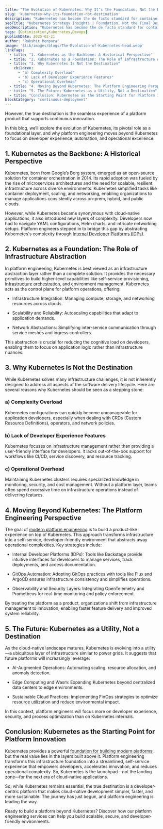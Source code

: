 ```yaml
---
title: "The Evolution of Kubernetes: Why It's the Foundation, Not the Destination"
slug: 'kubernetes-why-its-foundation-not-destination'
description: "Kubernetes has become the de facto standard for container orchestration in modern cloud-native ecosystems. Yet, as platform engineering evolves, it's essential to recognize that Kubernetes is not the end goal but rather a foundational layer for more advanced, scalable, and developer-friendly platforms. Kubernetes provides a unified infrastructure abstraction that simplifies complex systems."
seoTitle: "Kubernetes Strategy Insights | Foundation, Not the Final Destination | Improwised Tech"
seoDescription: "Kubernetes has become the de facto standard for container orchestration in modern cloud-native ecosystems."
tags: [Optimization,Kubernetes,Devops]
publishDate: 2025-02-21
author: 'Rakshit Menpara'
image: '$lib/images/blogs/The-Evolution-of-Kubernetes-head.webp'
linkTags: 
  - title: "1. Kubernetes as the Backbone: A Historical Perspective"
  - title: "2. Kubernetes as a Foundation: The Role of Infrastructure Abstraction"
  - title: "3. Why Kubernetes Is Not the Destination"
    children:
      - "a) Complexity Overload"
      - "b) Lack of Developer Experience Features"
      - "c) Operational Overhead"
  - title: "4. Moving Beyond Kubernetes: The Platform Engineering Perspective"
  - title: "5. The Future: Kubernetes as a Utility, Not a Destination"
  - title: "Conclusion: Kubernetes as the Starting Point for Platform Innovation"
blockCategory: "continuous-deployment"
---
```


However, the true destination is the seamless experience of a platform product that supports continuous innovation.

In this blog, we’ll explore the evolution of Kubernetes, its pivotal role as a foundational layer, and why platform engineering moves beyond Kubernetes to focus on developer experience, automation, and operational excellence.

## 1. Kubernetes as the Backbone: A Historical Perspective

Kubernetes, born from Google’s Borg system, emerged as an open-source solution for container orchestration in 2014. Its rapid adoption was fueled by the rise of microservices architectures and the need for scalable, resilient infrastructure across diverse environments. Kubernetes simplified tasks like container deployment, scaling, and networking, enabling organizations to manage applications consistently across on-prem, hybrid, and public clouds.

However, while Kubernetes became synonymous with cloud-native applications, it also introduced new layers of complexity. Developers now had to navigate YAML configurations, Helm charts, and intricate networking setups. Platform engineers stepped in to bridge this gap by abstracting Kubernetes's complexity through [Internal Developer Platforms (IDPs)](/blog/Scaling-Tech-Infrastructure-with-Platform-Engineering/).

## 2. Kubernetes as a Foundation: The Role of Infrastructure Abstraction

In platform engineering, Kubernetes is best viewed as an infrastructure abstraction layer rather than a complete solution. It provides the necessary primitives to build higher-level capabilities like self-service provisioning, [infrastructure orchestration](/blog/Scaling-Tech-Infrastructure-with-Platform-Engineering/), and environment management. Kubernetes acts as the control plane for platform operations, offering:

- Infrastructure Integration: Managing compute, storage, and networking resources across clouds.

- Scalability and Reliability: Autoscaling capabilities that adapt to application demands.

- Network Abstractions: Simplifying inter-service communication through service meshes and ingress controllers.

This abstraction is crucial for reducing the cognitive load on developers, enabling them to focus on application logic rather than infrastructure nuances.

## 3. Why Kubernetes Is Not the Destination

While Kubernetes solves many infrastructure challenges, it is not inherently designed to address all aspects of the software delivery lifecycle. Here are several reasons why Kubernetes should be seen as a stepping stone:

### a) Complexity Overload

Kubernetes configurations can quickly become unmanageable for application developers, especially when dealing with CRDs (Custom Resource Definitions), operators, and network policies.

### b) Lack of Developer Experience Features

Kubernetes focuses on infrastructure management rather than providing a user-friendly interface for developers. It lacks out-of-the-box support for workflows like CI/CD, service discovery, and resource tracking.

### c) Operational Overhead

Maintaining Kubernetes clusters requires specialized knowledge in monitoring, security, and cost management. Without a platform layer, teams often spend excessive time on infrastructure operations instead of delivering features.

## 4. Moving Beyond Kubernetes: The Platform Engineering Perspective

The goal of [modern platform engineering](/blog/Kubernetes-and-Platform-Engineering/) is to build a product-like experience on top of Kubernetes. This approach transforms infrastructure into a self-service, developer-friendly environment that abstracts away operational complexities. Key strategies include:

- Internal Developer Platforms (IDPs): Tools like Backstage provide intuitive interfaces for developers to manage services, track deployments, and access documentation.

- GitOps Automation: Adopting GitOps practices with tools like Flux and ArgoCD ensures infrastructure consistency and simplifies operations.

- Observability and Security Layers: Integrating OpenTelemetry and Prometheus for real-time monitoring and policy enforcement.

By treating the platform as a product, organizations shift from infrastructure management to innovation, enabling faster feature delivery and improved system reliability.

## 5. The Future: Kubernetes as a Utility, Not a Destination

As the cloud-native landscape matures, Kubernetes is evolving into a utility—a ubiquitous layer of infrastructure similar to power grids. It suggests that future platforms will increasingly leverage:

- AI-Augmented Operations: Automating scaling, resource allocation, and anomaly detection.

- Edge Computing and Wasm: Expanding Kubernetes beyond centralized data centers to edge environments.

- Sustainable Cloud Practices: Implementing FinOps strategies to optimize resource utilization and reduce environmental impact.

In this context, platform engineers will focus more on developer experience, security, and process optimization than on Kubernetes internals.

## Conclusion: Kubernetes as the Starting Point for Platform Innovation

Kubernetes provides a powerful [foundation for building modern platforms](/blog/platform-engineering-maturity-model/), but the real value lies in the layers built above it. Platform engineering transforms this infrastructure foundation into a streamlined, self-service experience that empowers developers, accelerates innovation, and reduces operational complexity. So, Kubernetes is the launchpad—not the landing zone—for the next era of cloud-native applications.

So, while Kubernetes remains essential, the true destination is a developer-centric platform that makes cloud-native development simpler, faster, and more sustainable. The journey has just begun, and platform engineering is leading the way.

Ready to build a platform beyond Kubernetes? Discover how our platform engineering services can help you build scalable, secure, and developer-friendly environments.
